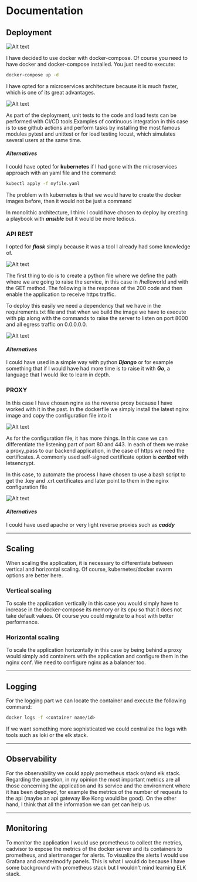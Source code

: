 # Documentation
## Deployment

![Alt text](/images/6.png?raw=true "File distribution")

I have decided to use docker with docker-compose. Of course you need to have docker and docker-compose installed. You just need to execute:
```sh
docker-compose up -d
```
I have opted for a microservices architecture because it is much faster, which is one of its great advantages.

![Alt text](/images/1.png?raw=true "Deploy command")

As part of the deployment, unit tests to the code and load tests can be performed with CI/CD tools.Examples of continuous integration in this case is to use github actions and perform tasks by installing the most famous modules pytest and unittest or for load testing locust, which simulates several users at the same time.


#### ***Alternatives***
I could have opted for **kubernetes** if I had gone with the microservices approach with an yaml file and the command:
```sh
kubectl apply -f myfile.yaml
```
The problem with kubernetes is that we would have to create the docker images before, then it would not be just a command

In monolithic architecture, I think I could have chosen to deploy by creating a playbook with ***ansible*** but it would be more tedious.



### API REST

I opted for ***flask*** simply because it was a tool I already had some knowledge of.

![Alt text](/images/2.png?raw=true "Flask code")

The first thing to do is to create a python file where we define the path where we are going to raise the service, in this case in /helloworld and with the GET method. The following is the response of the 200 code and then enable the application to receive https traffic.

To deploy this easily we need a dependency that we have in the requirements.txt file and that when we build the image we have to execute with pip along with the commands to raise the server to listen on port 8000 and all egress traffic on 0.0.0.0.0.

![Alt text](/images/3.png?raw=true "Flask Dockerfile")

#### ***Alternatives***

I could have used in a simple way with python ***Django*** or for example something that if I would have had more time is to raise it with ***Go***, a language that I would like to learn in depth.



### PROXY

In this case I have chosen nginx as the reverse proxy because I have worked with it in the past.
In the dockerfile we simply install the latest nginx image and copy the configuration file into it

![Alt text](/images/4.png?raw=true "Nginx Dockerfile")

As for the configuration file, it has more things. In this case we can differentiate the listening part of port 80 and 443. In each of them we make a proxy_pass to our backend application, in the case of https we need the certificates. A commonly used self-signed certificate option is ***certbot*** with letsencrypt.

In this case, to automate the process I have chosen to use a bash script to get the .key and .crt certificates and later point to them in the nginx configuration file

![Alt text](/images/5.png?raw=true "Nginx conf file")

#### ***Alternatives***

I could have used apache or very light reverse proxies such as ***caddy***

-------

## Scaling

When scaling the application, it is necessary to differentiate between vertical and horizontal scaling. Of course, kubernetes/docker swarm options are better here.

### Vertical scaling

To scale the application vertically in this case you would simply have to increase in the docker-compose its memory or its cpu so that it does not take default values. Of course you could migrate to a host with better performance.

### Horizontal scaling

To scale the application horizontally in this case by being behind a proxy would simply add containers with the application and configure them in the nginx conf. We need to configure nginx as a balancer too.

----

## Logging

For the logging part we can locate the container and execute the following command:

```sh
docker logs -f <container name/id>
```

If we want something more sophisticated we could centralize the logs with tools such as loki or the elk stack.

----

## Observability

For the observability we could apply prometheus stack or/and elk stack. Regarding the question, in my opinion the most important metrics are all those concerning the application and its service and the environment where it has been deployed, for example the metrics of the number of requests to the api (maybe an api gateway like Kong would be good). On the other hand, I think that all the information we can get can help us.

----

## Monitoring

To monitor the application I would use prometheus to collect the metrics, cadvisor to expose the metrics of the docker server and its containers to prometheus, and alertmanager for alerts. To visualize the alerts I would use Grafana and create/modify panels. This is what I would do because I have some background with prometheus stack but I wouldn't mind learning ELK stack.